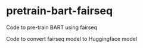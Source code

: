 # pretrain-bart-fairseq
Code to pre-train BART using fairseq

Code to convert fairseq model to Huggingface model
